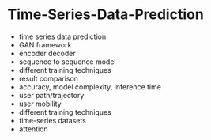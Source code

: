 # Time-Series-Data-Prediction                 
- time series data prediction           
- GAN framework               
- encoder decoder           
- sequence to sequence model         
- different training techniques 
- result comparison  
- accuracy, model complexity, inference time    
- user path/trajectory    
- user mobility   
- different training techniques 
- time-series datasets 
- attention 
  
